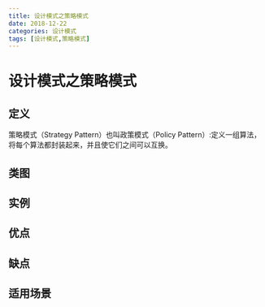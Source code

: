 ```yaml
---
title: 设计模式之策略模式
date: 2018-12-22
categories: 设计模式
tags: [设计模式,策略模式]
---
```


# 设计模式之策略模式

## 定义
策略模式（Strategy Pattern）也叫政策模式（Policy Pattern）:定义一组算法，将每个算法都封装起来，并且使它们之间可以互换。

## 类图




## 实例


## 优点

## 缺点

## 适用场景



